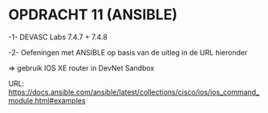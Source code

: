 # OPDRACHT 11 (ANSIBLE)

-1-
DEVASC Labs 7.4.7 + 7.4.8


-2-
Oefeningen met ANSIBLE op basis van de uitleg in de URL hieronder

=> gebruik IOS XE router in DevNet Sandbox

URL: https://docs.ansible.com/ansible/latest/collections/cisco/ios/ios_command_module.html#examples
